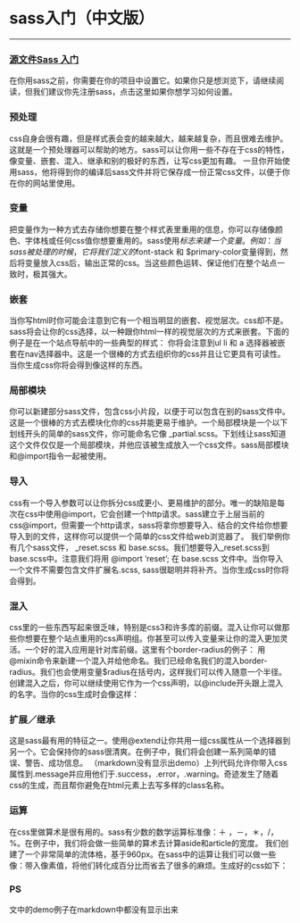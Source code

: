 # sass入门（中文版）

------

### [源文件Sass 入门](http://sass.bootcss.com/docs/guide/)

在你用sass之前，你需要在你的项目中设置它。如果你只是想浏览下，请继续阅读，但我们建议你先注册sass，点击这里如果你想学习如何设置。

### 预处理
css自身会很有趣，但是样式表会变的越来越大，越来越复杂，而且很难去维护。这就是一个预处理器可以帮助的地方。sass可以让你用一些不存在于css的特性，像变量、嵌套、混入、继承和别的极好的东西，让写css更加有趣。
一旦你开始使用sass，他将得到你的编译后sass文件并将它保存成一份正常css文件，以便于你在你的网站里使用。

### 变量
把变量作为一种方式去存储你想要在整个样式表里重用的信息，你可以存储像颜色、字体栈或任何css值你想要重用的。sass使用$标志来建一个变量。例如：
当sass被处理的时候，它将我们定义的$font-stack 和 $primary-color变量得到，然后将变量放入css后，输出正常的css。当这些颜色运转、保证他们在整个站点一致时，极其强大。

### 嵌套
当你写html时你可能会注意到它有一个相当明显的嵌套、视觉层次。css却不是。sass将会让你的css选择，以一种跟你html一样的视觉层次的方式来嵌套。下面的例子是在一个站点导航中的一些典型的样式：
你将会注意到ul li 和 a 选择器被嵌套在nav选择器中。这是一个很棒的方式去组织你的css并且让它更具有可读性。当你生成css你将会得到像这样的东西。

### 局部模块
你可以新建部分sass文件，包含css小片段，以便于可以包含在别的sass文件中。这是一个很棒的方式去模块化你的css并能更易于维护。一个局部模块是一个以下划线开头的简单的sass文件，你可能命名它像 _partial.scss。下划线让sass知道这个文件仅仅是一个局部模块，并他应该被生成放入一个css文件。sass局部模块和@import指令一起被使用。

### 导入
css有一个导入参数可以让你拆分css成更小、更易维护的部分。唯一的缺陷是每次在css中使用@import，它会创建一个http请求。sass建立于上层当前的css@import，但需要一个http请求，sass将拿你想要导入、结合的文件给你想要导入到的文件，这样你可以提供一个简单的css文件给web浏览器了。
我们举例你有几个sass文件， _reset.scss 和 base.scss。我们想要导入_reset.scss到base.scss中。注意我们将用 @import ‘reset’; 在 base.scss 文件中。当你导入一个文件不需要包含文件扩展名.scss, sass很聪明并将补齐。当你生成css时你将会得到。

### 混入
css里的一些东西写起来很乏味，特别是css3和许多库的前缀。混入让你可以做那些你想要在整个站点重用的css声明组。你甚至可以传入变量来让你的混入更加灵活。一个好的混入应用是针对库前缀。这里有个border-radius的例子：
用@mixin命令来新建一个混入并给他命名。我们已经命名我们的混入border-radius。我们也会使用变量$radius在括号内，这样我们可以传入随意一个半径。创建混入之后，你可以继续使用它作为一个css声明，以@include开头跟上混入的名字。当你的css生成时会像这样：

### 扩展／继承
这是sass最有用的特征之一。使用@extend让你共用一组css属性从一个选择器到另一个。它会保持你的sass很清爽。在例子中，我们将会创建一系列简单的错误、警告、成功信息。
（markdown没有显示出demo）上列代码允许你带入css属性到.message并应用他们于.success，.error，.warning。奇迹发生了随着css的生成，而且帮你避免在html元素上去写多样的class名称。


### 运算
在css里做算术是很有用的。sass有少数的数学运算标准像：＋ ，－，＊，/，%。在例子中，我们将会做一些简单的算术去计算aside和article的宽度。
我们创建了一个非常简单的流体格，基于960px。在sass中的运算让我们可以做一些像：带入像素值，将他们转化成百分比而省去了很多的麻烦。生成好的css如下：


### PS
文中的demo例子在markdown中都没有显示出来
